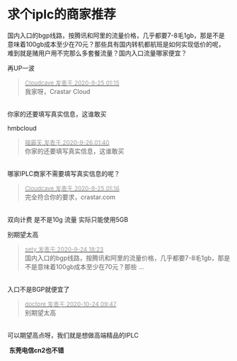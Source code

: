 # 求个iplc的商家推荐


国内入口的bgp线路，按腾讯和阿里的流量价格，几乎都要7-8毛1gb，那是不是意味着100gb成本至少在70元？那些具有国内转机都航班是如何实现低价的呢，难到就是赌用户用不完那么多套餐流量？国内入口流量哪家便宜？

再UP一波

<div class="quote"><blockquote><font size="2"><a href="https://www.hostloc.com/forum.php?mod=redirect&amp;goto=findpost&amp;pid=9218786&amp;ptid=747755" target="_blank"><font color="#999999">Cloudcave 发表于 2020-9-25 01:15</font></a></font><br />
我家呀，Crastar Cloud</blockquote></div><br />
你家的还要填写真实信息，这谁敢买

hmbcloud

<div class="quote"><blockquote><font size="2"><a href="https://www.hostloc.com/forum.php?mod=redirect&amp;goto=findpost&amp;pid=9223212&amp;ptid=747755" target="_blank"><font color="#999999">喵霸天 发表于 2020-9-26 01:40</font></a></font><br />
你家的还要填写真实信息，这谁敢买</blockquote></div><br />
哪家IPLC商家不需要填写真实信息的呢？<img id="aimg_dJsNF" onclick="zoom(this, this.src, 0, 0, 0)" class="zoom" src="https://cdn.jsdelivr.net/gh/hishis/forum-master/public/images/patch.gif" onmouseover="img_onmouseoverfunc(this)" onload="thumbImg(this)" border="0" alt="" />

<div class="quote"><blockquote><font size="2"><a href="https://www.hostloc.com/forum.php?mod=redirect&amp;goto=findpost&amp;pid=9218789&amp;ptid=747755" target="_blank"><font color="#999999">Cloudcave 发表于 2020-9-25 01:16</font></a></font><br />
完全符合你的要求，crastar.com</blockquote></div><br />
双向计费 是不是10g 流量 实际只能使用5GB

别期望太高

<div class="quote"><blockquote><font size="2"><a href="https://www.hostloc.com/forum.php?mod=redirect&amp;goto=findpost&amp;pid=9219076&amp;ptid=747755" target="_blank"><font color="#999999">sety 发表于 2020-9-24 18:23</font></a></font><br />
国内入口的bgp线路，按腾讯和阿里的流量价格，几乎都要7-8毛1gb，那是不是意味着100gb成本至少在70元？那些 ...</blockquote></div><br />
入口不是BGP就便宜了

<div class="quote"><blockquote><font size="2"><a href="https://www.hostloc.com/forum.php?mod=redirect&amp;goto=findpost&amp;pid=9344478&amp;ptid=747755" target="_blank"><font color="#999999">doctore 发表于 2020-10-24 09:47</font></a></font><br />
别期望太高</blockquote></div><br />
可以期望高点呀，我们就是想做高端精品的IPLC<img id="aimg_C9niV" onclick="zoom(this, this.src, 0, 0, 0)" class="zoom" src="https://cdn.jsdelivr.net/gh/hishis/forum-master/public/images/patch.gif" onmouseover="img_onmouseoverfunc(this)" onload="thumbImg(this)" border="0" alt="" />

<img src="static/image/smiley/default/lol.gif" smilieid="12" border="0" alt="" /> <strong>东莞电信cn2也不错</strong>
